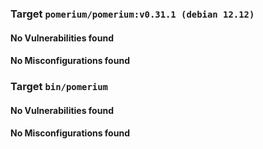 
### Target `pomerium/pomerium:v0.31.1 (debian 12.12)`
#### No Vulnerabilities found
#### No Misconfigurations found
### Target `bin/pomerium`
#### No Vulnerabilities found
#### No Misconfigurations found
